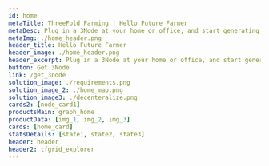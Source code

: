 ```yaml
---
id: home
metaTitle: ThreeFold Farming | Hello Future Farmer
metaDesc: Plug in a 3Node at your home or office, and start generating income by selling peer-to-peer storage and compute capacity to the world.
metaImg: ./home_header.png
header_title: Hello Future Farmer
header_image: ./home_header.png
header_excerpt: Plug in a 3Node at your home or office, and start generating income by selling peer-to-peer storage and compute capacity to the world.
button: Get 3Node
link: /get_3node
solution_image: ./requirements.png
solution_image_2: ./home_map.png
solution_image3: ./decenteralize.png
cards2: [node_card1]
productsMain: graph_home
productData: [img_1, img_2, img_3]
cards: [home_card]
statsDetails: [state1, state2, state3]
header: header
header2: tfgrid_explorer
---
```


<!-- logos: [logo1, logo2, logo3, logo4, logo5, logo6] -->
<!-- signup: home_signup -->

<!-- Join the movement by connecting the 3Node to the most advanced peer-to-peer grid on the planet. -->
